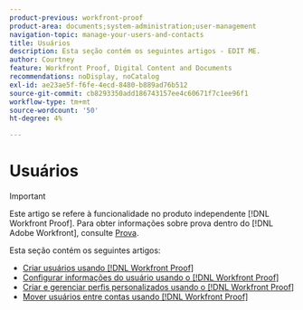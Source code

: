 ```yaml
---
product-previous: workfront-proof
product-area: documents;system-administration;user-management
navigation-topic: manage-your-users-and-contacts
title: Usuários
description: Esta seção contém os seguintes artigos - EDIT ME.
author: Courtney
feature: Workfront Proof, Digital Content and Documents
recommendations: noDisplay, noCatalog
exl-id: ae23ae5f-f6fe-4ecd-8480-b889ad76b512
source-git-commit: cb8293350add186743157ee4c60671f7c1ee96f1
workflow-type: tm+mt
source-wordcount: '50'
ht-degree: 4%

---
```


# Usuários

>[!IMPORTANT]
>
>Este artigo se refere à funcionalidade no produto independente [!DNL Workfront Proof]. Para obter informações sobre prova dentro do [!DNL Adobe Workfront], consulte [Prova](../../../review-and-approve-work/proofing/proofing.md).

Esta seção contém os seguintes artigos:

* [Criar usuários usando [!DNL Workfront Proof]](../../../workfront-proof/wp-mnguserscontacts/users/create-users.md)
* [Configurar informações do usuário usando o [!DNL Workfront Proof]](../../../workfront-proof/wp-mnguserscontacts/users/configure-user-info.md)
* [Criar e gerenciar perfis personalizados usando o [!DNL Workfront Proof]](../../../workfront-proof/wp-mnguserscontacts/users/create-and-manage-custom-profiles.md)
* [Mover usuários entre contas usando [!DNL Workfront Proof]](../../../workfront-proof/wp-mnguserscontacts/users/move-users-between-accounts.md)
